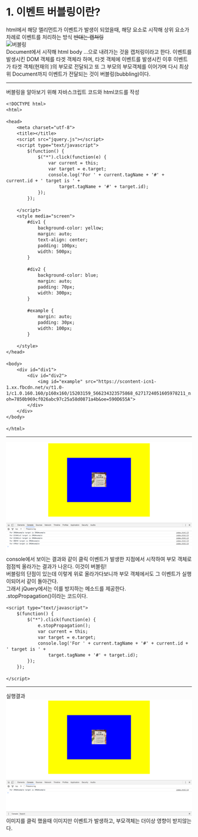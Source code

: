 # 1. 이벤트 버블링이란?
html에서 해당 엘리먼트가 이벤트가 발생이 되었을때, 해당 요소로 시작해 상위 요소가 차례로 이벤트를 처리하는 방식 ~~반대는 캡처링~~<br>
![버블링](http://cfile9.uf.tistory.com/image/031E0240519346A407A1FD)<br>
Document에서 시작해 html body ...으로 내려가는 것을 캡처링이라고 한다.
이벤트를 발생시킨 DOM 객체를 타겟 객체라 하며, 타겟 객체에 이벤트를 발생시킨 이후 이벤트가 타겟 객체(현재의 <td>)의 부모로 전달되고 또 그 부모의 부모객체를 이어가며 다시 최상위 Document까지 이벤트가 전달되는 것이 버블링(bubbling)이다.
***
버블링을 알아보기 위해 자바스크립트 코드와 html코드를 작성 <br>

    <!DOCTYPE html>
    <html>

    <head>
        <meta charset="utf-8">
        <title></title>
        <script src="jquery.js"></script>
        <script type="text/javascript">
            $(function() {
                $("*").click(function(e) {
                    var current = this;
                    var target = e.target;
                    console.log('For ' + current.tagName + '#' + current.id + ' target is ' +
                        target.tagName + '#' + target.id);
                });
            });

        </script>
        <style media="screen">
            #div1 {
                background-color: yellow;
                margin: auto;
                text-align: center;
                padding: 100px;
                width: 500px;
            }

            #div2 {
                background-color: blue;
                margin: auto;
                padding: 70px;
                width: 300px;
            }

            #example {
                margin: auto;
                padding: 30px;
                width: 100px;
            }

        </style>
    </head>

    <body>
        <div id="div1">
            <div id="div2">
                <img id="example" src="https://scontent-icn1-1.xx.fbcdn.net/v/t1.0-1/c1.0.160.160/p160x160/15203159_566234323575868_6271724051605978211_n.jpg?oh=7850b969cf026abc97c25a58d0871a4b&oe=590D655A">
            </div>
        </div>
    </body>

    </html>

***
![실행결과](img.png)
<br>
console에서 보이는 결과와 같이 클릭 이벤트가 발생한 지점에서 시작하여 부모 객체로 점점씩 올라가는 결과가 나온다. 이것이 버블링!<br>
버블링의 단점이 있는데 이렇게 위로 올라가다보니까 부모 객체에서도 그 이벤트가 실행이되어서 같이 돌아간다.<br>
그래서  jQuery에서는 이를 방지하는 메소드를 제공한다.<br>
.stopPropagation()이라는 코드이다.

    <script type="text/javascript">
        $(function() {
            $("*").click(function(e) {
                e.stopPropagation();
                var current = this;
                var target = e.target;
                console.log('For ' + current.tagName + '#' + current.id + ' target is ' +
                    target.tagName + '#' + target.id);
            });
        });

    </script>

***
실행결과
![실행결과](img2.png)
이미지를 클릭 했을때 이미지만 이벤트가 발생하고,
부모객체는 더이상 영향이 받지않는다.
